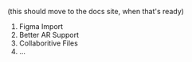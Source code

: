 (this should move to the docs site, when that's ready)

1. Figma Import
2. Better AR Support
3. Collaboritive Files
4. ...
